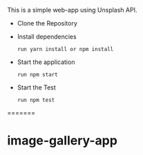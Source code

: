 This is a simple web-app using Unsplash API.

- Clone the Repository
- Install dependencies

      run yarn install or npm install
- Start the application

      run npm start
- Start the Test

      run npm test
=======
# image-gallery-app
